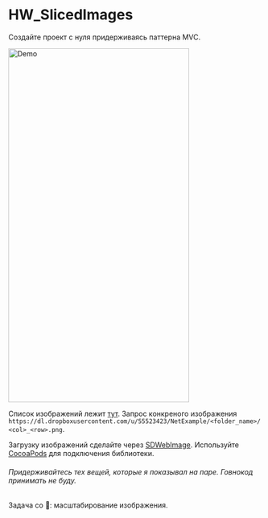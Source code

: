 # HW_SlicedImages

Создайте проект с нуля придерживаясь паттерна MVC.

<img src="https://raw.githubusercontent.com/AlexandrGraschenkov/HW_SlicedImages/master/Example.gif" alt="Demo" width="359" height="704" />

Список изображений лежит [тут](https://dl.dropboxusercontent.com/u/55523423/NetExample/ListImages.json). Запрос конкреного изображения `https://dl.dropboxusercontent.com/u/55523423/NetExample/<folder_name>/<col>_<row>.png`.

Загрузку изображений сделайте через [SDWebImage](https://raw.githubusercontent.com/AlexandrGraschenkov/HW_SlicedImages/master/Example.gif). Используйте [CocoaPods](http://cocoapods.org/) для подключения библиотеки.

###### Придерживайтесь тех вещей, которые я показывал на паре. Говнокод принимать не буду.

Задача со :star2:: масштабирование изображения.
